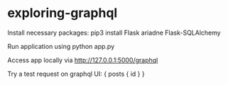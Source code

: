 # exploring-graphql
 
Install necessary packages:
pip3 install Flask ariadne Flask-SQLAlchemy

Run application using 
python app.py

Access app locally via http://127.0.0.1:5000/graphql

Try a test request on graphql UI:
{
  posts {
    id
  }
}
